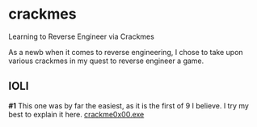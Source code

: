 # crackmes
Learning to Reverse Engineer via Crackmes

As a newb when it comes to reverse engineering, I chose to take upon various crackmes in my quest to reverse engineer a game.

## IOLI
**#1** This one was by far the easiest, as it is the first of 9 I believe. I try my best to explain it here.
[crackme0x00.exe](crackme0x00.md)

